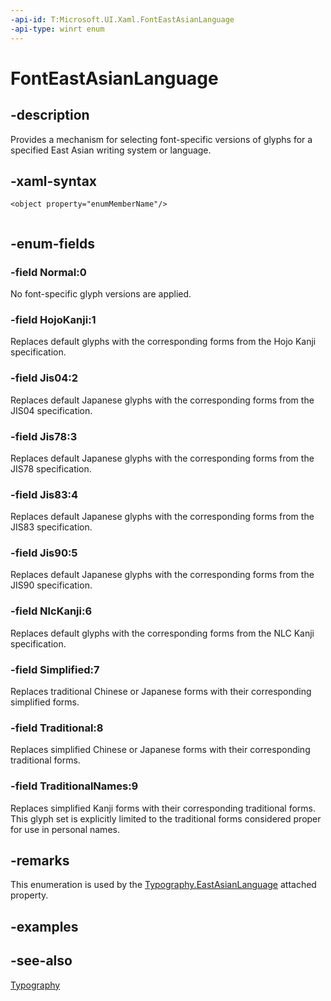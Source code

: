 ```yaml
---
-api-id: T:Microsoft.UI.Xaml.FontEastAsianLanguage
-api-type: winrt enum
---
```


<!-- Enumeration syntax
public enum Microsoft.UI.Xaml.FontEastAsianLanguage : int
-->

# FontEastAsianLanguage

## -description

Provides a mechanism for selecting font-specific versions of glyphs for a specified East Asian writing system or language.

## -xaml-syntax

```xaml
<object property="enumMemberName"/>
 
```

## -enum-fields

### -field Normal:0

No font-specific glyph versions are applied.

### -field HojoKanji:1

Replaces default glyphs with the corresponding forms from the Hojo Kanji specification.

### -field Jis04:2

Replaces default Japanese glyphs with the corresponding forms from the JIS04 specification.

### -field Jis78:3

Replaces default Japanese glyphs with the corresponding forms from the JIS78 specification.

### -field Jis83:4

Replaces default Japanese glyphs with the corresponding forms from the JIS83 specification.

### -field Jis90:5

Replaces default Japanese glyphs with the corresponding forms from the JIS90 specification.

### -field NlcKanji:6

Replaces default glyphs with the corresponding forms from the NLC Kanji specification.

### -field Simplified:7

Replaces traditional Chinese or Japanese forms with their corresponding simplified forms.

### -field Traditional:8

Replaces simplified Chinese or Japanese forms with their corresponding traditional forms.

### -field TraditionalNames:9

Replaces simplified Kanji forms with their corresponding traditional forms. This glyph set is explicitly limited to the traditional forms considered proper for use in personal names.

## -remarks

This enumeration is used by the [Typography.EastAsianLanguage](/windows/windows-app-sdk/api/winrt/microsoft.ui.xaml.documents.typography#xaml-attached-properties) attached property.

## -examples

## -see-also

[Typography](../microsoft.ui.xaml.documents/typography.md)
